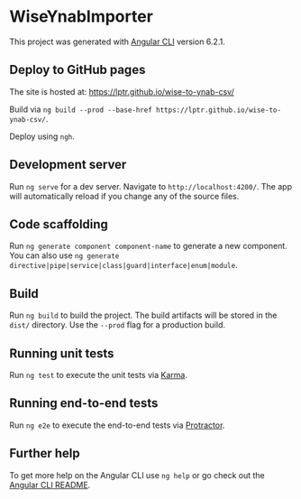 # WiseYnabImporter

This project was generated with [Angular CLI](https://github.com/angular/angular-cli) version 6.2.1.

## Deploy to GitHub pages

The site is hosted at: https://lptr.github.io/wise-to-ynab-csv/

Build via `ng build --prod --base-href https://lptr.github.io/wise-to-ynab-csv/`.

Deploy using `ngh`.

## Development server

Run `ng serve` for a dev server. Navigate to `http://localhost:4200/`. The app will automatically reload if you change any of the source files.

## Code scaffolding

Run `ng generate component component-name` to generate a new component. You can also use `ng generate directive|pipe|service|class|guard|interface|enum|module`.

## Build

Run `ng build` to build the project. The build artifacts will be stored in the `dist/` directory. Use the `--prod` flag for a production build.

## Running unit tests

Run `ng test` to execute the unit tests via [Karma](https://karma-runner.github.io).

## Running end-to-end tests

Run `ng e2e` to execute the end-to-end tests via [Protractor](http://www.protractortest.org/).

## Further help

To get more help on the Angular CLI use `ng help` or go check out the [Angular CLI README](https://github.com/angular/angular-cli/blob/master/README.md).
